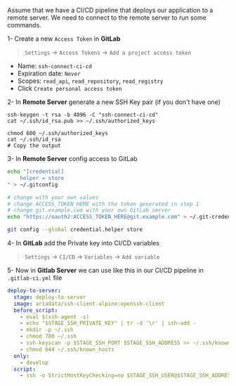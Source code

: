 Assume that we have a CI/CD pipeline that deploys our application to a remote server. We need to connect to the remote server to run some commands.

1- Create a new `Access Token` in **GitLab**
> `Settings` -> `Access Tokens` -> `Add a project access token`

- Name: `ssh-connect-ci-cd`
- Expiration date: `Never`
- Scopes: `read_api`, `read_repository`, `read_registry`
- Click `Create personal access token`

2- In **Remote Server**  generate a new SSH Key pair (if you don't have one)
```
ssh-keygen -t rsa -b 4096 -C "ssh-connect-ci-cd"
cat ~/.ssh/id_rsa.pub >> ~/.ssh/authorized_keys

chmod 600 ~/.ssh/authorized_keys
cat ~/.ssh/id_rsa
# Copy the output

```
3- In **Remote Server** config access to GitLab
```bash
echo "[credential]
	helper = store
" > ~/.gitconfig

# change with your own values
# change ACCESS_TOKEN_HERE with the token generated in step 1
# change git.example.com with your own GitLab server
echo "https://oauth2:ACCESS_TOKEN_HERE@git.example.com" > ~/.git-credentials

git config --global credential.helper store

```


4- In **GitLab** add the Private key into CI/CD variables
> `Settings` -> `CI/CD` -> `Variables` -> `Add variable`

5- Now in **Gitlab Server** we can use like this in our CI/CD pipeline in `.gitlab-ci.yml` file
```yaml
deploy-to-server:
  stage: deploy-to-server
  image: ariadata/ssh-client-alpine:openssh-client
  before_script:
    - eval $(ssh-agent -s)
    - echo "$STAGE_SSH_PRIVATE_KEY" | tr -d '\r' | ssh-add -
    - mkdir -p ~/.ssh
    - chmod 700 ~/.ssh
    - ssh-keyscan -p $STAGE_SSH_PORT $STAGE_SSH_ADDRESS >> ~/.ssh/known_hosts
    - chmod 644 ~/.ssh/known_hosts
  only:
    - develop
  script:
    - ssh -o StrictHostKeyChecking=no $STAGE_SSH_USER@$STAGE_SSH_ADDRESS -p $STAGE_SSH_PORT "git clone your_private_repo.git"

```